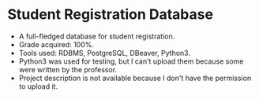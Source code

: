 # Student Registration Database

- A full-fledged database for student registration.
- Grade acquired: 100%.
- Tools used: RDBMS, PostgreSQL, DBeaver, Python3.
- Python3 was used for testing, but I can't upload them because some were written by the professor.
- Project description is not available because I don't have the permission to upload it.
